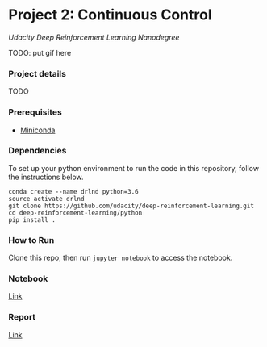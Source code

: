 # Project 2: Continuous Control

_Udacity Deep Reinforcement Learning Nanodegree_

TODO: put gif here

### Project details

TODO

### Prerequisites

* [Miniconda](https://conda.io/miniconda.html)

### Dependencies

To set up your python environment to run the code in this repository, follow the instructions below.

    conda create --name drlnd python=3.6
    source activate drlnd
    git clone https://github.com/udacity/deep-reinforcement-learning.git
    cd deep-reinforcement-learning/python
    pip install .

### How to Run

Clone this repo, then run `jupyter notebook` to access the notebook.

### Notebook

[Link](Continuous_Control.ipynb)

### Report

[Link](report.md)
